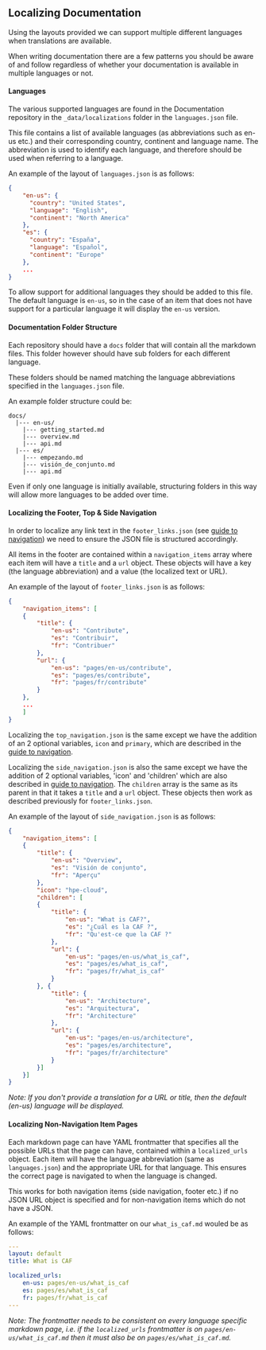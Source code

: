 ## Localizing Documentation

Using the layouts provided we can support multiple different languages when translations are available.

When writing documentation there are a few patterns you should be aware of and follow regardless of whether your documentation is available in multiple languages or not.

#### Languages

The various supported languages are found in the Documentation repository in the `_data/localizations` folder in the `languages.json` file.

This file contains a list of available languages (as abbreviations such as en-us etc.) and their corresponding country, continent and language name. The abbreviation is used to identify each language, and therefore should be used when referring to a language.

An example of the layout of `languages.json` is as follows:

```json
{
    "en-us": {
      "country": "United States",
      "language": "English",
      "continent": "North America"
    },
    "es": {
      "country": "España",
      "language": "Español",
      "continent": "Europe"
    },
    ...
}
```

To allow support for additional languages they should be added to this file. The default language is `en-us`, so in the case of an item that does not have support for a particular language it will display the `en-us` version.

#### Documentation Folder Structure

Each repository should have a `docs` folder that will contain all the markdown files. This folder however should have sub folders for each different language.

These folders should be named matching the language abbreviations specified in the `languages.json` file.

An example folder structure could be:

```
docs/
  |--- en-us/
    |--- getting_started.md
    |--- overview.md
    |--- api.md
  |--- es/
    |--- empezando.md
    |--- visión_de_conjunto.md
    |--- api.md
```

Even if only one language is initially available, structuring folders in this way will allow more languages to be added over time.

#### Localizing the Footer, Top & Side Navigation

In order to localize any link text in the `footer_links.json` (see [guide to navigation](navigation.md)) we need to ensure the JSON file is structured accordingly.

All items in the footer are contained within a `navigation_items` array where each item will have a `title` and a `url` object. These objects will have a key (the language abbreviation) and a value (the localized text or URL).

An example of the layout of `footer_links.json` is as follows:

```json
{
    "navigation_items": [
    {
        "title": {
            "en-us": "Contribute",
            "es": "Contribuir",
            "fr": "Contribuer"
        },
        "url": {
            "en-us": "pages/en-us/contribute",
            "es": "pages/es/contribute",
            "fr": "pages/fr/contribute"
        }
    },
    ...
    ]
}
```

Localizing the `top_navigation.json` is the same except we have the addition of an 2 optional variables, `icon` and `primary`, which are described in the [guide to navigation](navigation.md).

Localizing the `side_navigation.json` is also the same except we have the addition of 2 optional variables, 'icon' and 'children' which are also described in [guide to navigation](navigation.md).
The `children` array is the same as its parent in that it takes a `title` and a `url` object. These objects then work as described previously for `footer_links.json`.

An example of the layout of `side_navigation.json` is as follows:

```json
{
    "navigation_items": [
    {
        "title": {
            "en-us": "Overview",
            "es": "Visión de conjunto",
            "fr": "Aperçu"
        },
        "icon": "hpe-cloud",
        "children": [
        {
            "title": {
                "en-us": "What is CAF?",
                "es": "¿Cuál es la CAF ?",
                "fr": "Qu'est-ce que la CAF ?"
            },
            "url": {
                "en-us": "pages/en-us/what_is_caf",
                "es": "pages/es/what_is_caf",
                "fr": "pages/fr/what_is_caf"
            }
        }, {
            "title": {
                "en-us": "Architecture",
                "es": "Arquitectura",
                "fr": "Architecture"
            },
            "url": {
                "en-us": "pages/en-us/architecture",
                "es": "pages/es/architecture",
                "fr": "pages/fr/architecture"
            }
        }]
    }]
}
```

*Note: If you don't provide a translation for a URL or title, then the default (en-us) language will be displayed.*

#### Localizing Non-Navigation Item Pages

Each markdown page can have YAML frontmatter that specifies all the possible URLs that the page can have, contained within a `localized_urls` object. Each item will have the language abbreviation (same as `languages.json`) and the appropriate URL for that language. This ensures the correct page is navigated to when the language is changed.

This works for both navigation items (side navigation, footer etc.) if no JSON URL object is specified and for non-navigation items which do not have a JSON.

An example of the YAML frontmatter on our `what_is_caf.md` wouled be as follows:

```yaml
---
layout: default
title: What is CAF

localized_urls:
    en-us: pages/en-us/what_is_caf
    es: pages/es/what_is_caf
    fr: pages/fr/what_is_caf
---
```

*Note: The frontmatter needs to be consistent on every language specific markdown page, i.e. if the `localized_urls` frontmatter is on `pages/en-us/what_is_caf.md` then it must also be on `pages/es/what_is_caf.md`.*
